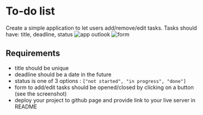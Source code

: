 # To-do list

Create a simple application to let users add/remove/edit tasks.
Tasks should have: title, deadline, status
![app outlook](https://github.com/Integrify-Finland/bof-javascript-todo-list/blob/main/Screenshot%202022-09-30%20at%2012.12.29.png)
![form](https://github.com/Integrify-Finland/bof-javascript-todo-list/blob/main/Screenshot%202022-09-30%20at%2012.12.22.png)

## Requirements
* title should be unique
* deadline should be a date in the future
* status is one of 3 options : `["not started", "in progress", "done"]`
* form to add/edit tasks should be opened/closed by clicking on a button (see the screenshot)
* deploy your project to github page and provide link to your live server in README
